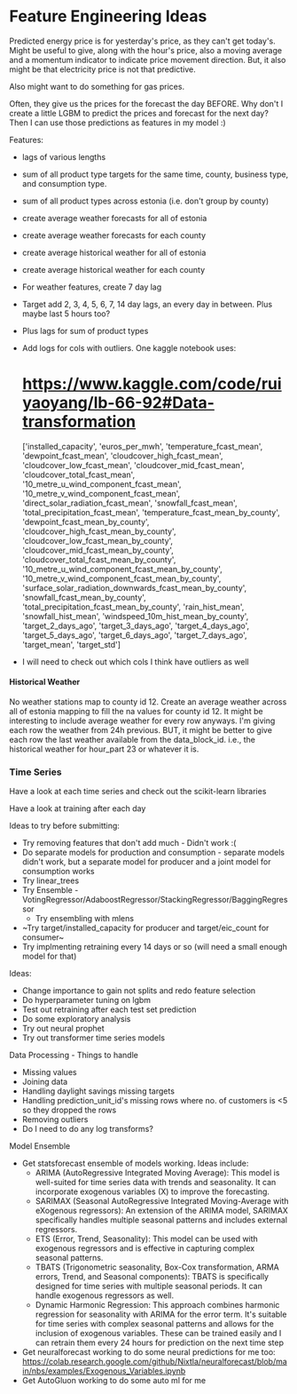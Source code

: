 # Feature Engineering Ideas

Predicted energy price is for yesterday's price, as they can't get today's. Might be useful to give, along with the hour's price, also a moving average and a momentum indicator to indicate price movement direction. But, it also might be that electricity price is not that predictive.

Also might want to do something for gas prices.

Often, they give us the prices for the forecast the day BEFORE. Why don't I create a little LGBM to predict the prices and forecast for the next day? Then I can use those predictions as features in my model :)

Features:
- lags of various lengths
- sum of all product type targets for the same time, county, business type, and consumption type.
- sum of all product types across estonia (i.e. don't group by county)
- create average weather forecasts for all of estonia
- create average weather forecasts for each county
- create average historical weather for all of estonia
- create average historical weather for each county
- For weather features, create 7 day lag
- Target add 2, 3, 4, 5, 6, 7, 14 day lags, an every day in between. Plus maybe last 5 hours too?
- Plus lags for sum of product types
- Add logs for cols with outliers. One kaggle notebook uses:
    # https://www.kaggle.com/code/ruiyaoyang/lb-66-92#Data-transformation
    ['installed_capacity', 'euros_per_mwh', 'temperature_fcast_mean', 'dewpoint_fcast_mean',
        'cloudcover_high_fcast_mean', 'cloudcover_low_fcast_mean', 'cloudcover_mid_fcast_mean', 'cloudcover_total_fcast_mean',
        '10_metre_u_wind_component_fcast_mean', '10_metre_v_wind_component_fcast_mean', 'direct_solar_radiation_fcast_mean',
        'snowfall_fcast_mean', 'total_precipitation_fcast_mean', 'temperature_fcast_mean_by_county', 'dewpoint_fcast_mean_by_county',
        'cloudcover_high_fcast_mean_by_county', 'cloudcover_low_fcast_mean_by_county', 'cloudcover_mid_fcast_mean_by_county',
        'cloudcover_total_fcast_mean_by_county', '10_metre_u_wind_component_fcast_mean_by_county', '10_metre_v_wind_component_fcast_mean_by_county',
        'surface_solar_radiation_downwards_fcast_mean_by_county', 'snowfall_fcast_mean_by_county', 'total_precipitation_fcast_mean_by_county',
        'rain_hist_mean', 'snowfall_hist_mean', 'windspeed_10m_hist_mean_by_county', 'target_2_days_ago', 'target_3_days_ago',
        'target_4_days_ago', 'target_5_days_ago', 'target_6_days_ago', 'target_7_days_ago', 'target_mean', 'target_std']

- I will need to check out which cols I think have outliers as well



#### Historical Weather
No weather stations map to county id 12. Create an average weather across all of estonia mapping to fill the na values for county id 12.
It might be interesting to include average weather for every row anyways.
I'm giving each row the weather from 24h previous. BUT, it might be better to give each row the last weather available from the data_block_id. i.e., the historical weather for hour_part 23 or whatever it is.

### Time Series
Have a look at each time series and check out the scikit-learn libraries

Have a look at training after each day



Ideas to try before submitting:
- Try removing features that don't add much - Didn't work :(
- Do separate models for production and consumption - separate models didn't work, but a separate model for producer and a joint model for consumption works
- Try linear_trees
- Try Ensemble - VotingRegressor/AdaboostRegressor/StackingRegressor/BaggingRegressor
    - Try ensembling with mlens
- ~Try target/installed_capacity for producer and target/eic_count for consumer~
- Try implmenting retraining every 14 days or so (will need a small enough model for that)






Ideas:
- Change importance to gain not splits and redo feature selection
- Do hyperparameter tuning on lgbm
- Test out retraining after each test set prediction
- Do some exploratory analysis
- Try out neural prophet
- Try out transformer time series models






Data Processing - Things to handle
- Missing values
- Joining data
- Handling daylight savings missing targets
- Handling prediction_unit_id's missing rows where no. of customers is <5 so they dropped the rows
- Removing outliers
- Do I need to do any log transforms?




Model Ensemble
- Get statsforecast ensemble of models working. Ideas include:
    - ARIMA (AutoRegressive Integrated Moving Average): This model is well-suited for time series data with trends and seasonality. It can incorporate exogenous variables (X) to improve the forecasting.
    - SARIMAX (Seasonal AutoRegressive Integrated Moving-Average with eXogenous regressors): An extension of the ARIMA model, SARIMAX specifically handles multiple seasonal patterns and includes external regressors.
    - ETS (Error, Trend, Seasonality): This model can be used with exogenous regressors and is effective in capturing complex seasonal patterns.
    - TBATS (Trigonometric seasonality, Box-Cox transformation, ARMA errors, Trend, and Seasonal components): TBATS is specifically designed for time series with multiple seasonal periods. It can handle exogenous regressors as well.
    - Dynamic Harmonic Regression: This approach combines harmonic regression for seasonality with ARIMA for the error term. It's suitable for time series with complex seasonal patterns and allows for the inclusion of exogenous variables.
  These can be trained easily and I can retrain them every 24 hours for prediction on the next time step
- Get neuralforecast working to do some neural predictions for me too: https://colab.research.google.com/github/Nixtla/neuralforecast/blob/main/nbs/examples/Exogenous_Variables.ipynb
- Get AutoGluon working to do some auto ml for me